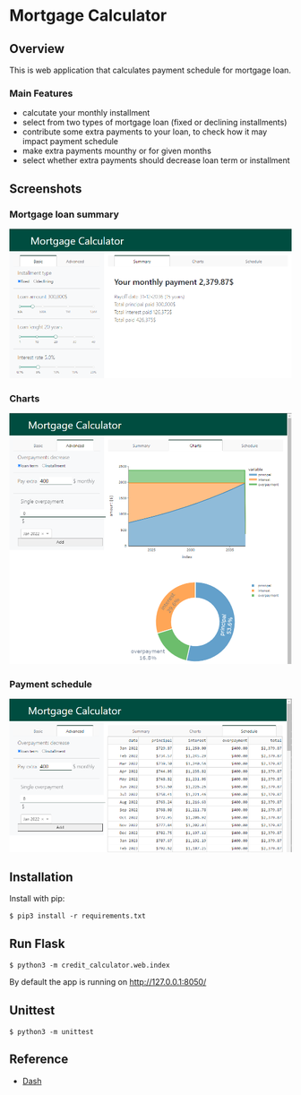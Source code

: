 # Mortgage Calculator

## Overview
This is web application that calculates payment schedule for mortgage loan.
### Main Features
- calcutate your monthly installment
- select from two types of mortgage loan (fixed or declining installments)
- contribute some extra payments to your loan, to check how it may impact payment schedule
- make extra payments mounthy or for given months
- select whether extra payments should decrease loan term or installment
## Screenshots
### Mortgage loan summary
![Screenshot](/screenshots/summary.png)
### Charts
![Screenshot](/screenshots/charts.png)
### Payment schedule
![Screenshot](/screenshots/schedule.png)
## Installation
Install with pip:

```
$ pip3 install -r requirements.txt
```
## Run Flask
```
$ python3 -m credit_calculator.web.index
```
By default the app is running on http://127.0.0.1:8050/
## Unittest
```
$ python3 -m unittest
```
## Reference
- [Dash](https://dash.plotly.com/)
